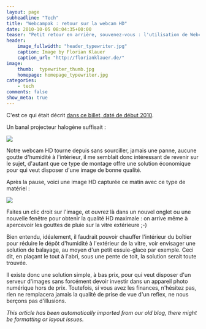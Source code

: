 ```yaml
---
layout: page
subheadline: "Tech"
title: "Webcampak : retour sur la webcam HD"
date: 2010-10-05 08:04:35+00:00
teaser: "Petit retour en arrière, souvenez-vous : l'utilisation de Webcampak avec une caméra USB HD de marque Hercules, et son intégration pour la rendre étanche."
header:
    image_fullwidth: "header_typewriter.jpg"
    caption: Image by Florian Klauer
    caption_url: "http://florianklauer.de/"
image:
    thumb:  typewriter_thumb.jpg
    homepage: homepage_typewriter.jpg
categories:
    - tech
comments: false
show_meta: true
---
```

C'est ce qui était décrit [dans ce billet, daté de début 2010](http://infracom-france.com/blog2/?p=3964).

Un banal projecteur halogène suffisait :

[![](http://infracom-france.com/blog2/wp-content/uploads/2010/02/camhd1-300x241.jpg)](http://infracom-france.com/blog2/wp-content/uploads/2010/02/camhd1.jpg)

Notre webcam HD tourne depuis sans sourciller, jamais une panne, aucune goutte d'humidité à l'intérieur, il me semblait donc intéressant de revenir sur le sujet, d'autant que ce type de montage offre une solution économique pour qui veut disposer d'une image de bonne qualité.

Après la pause, voici une image HD capturée ce matin avec ce type de matériel :

[![](http://infracom-france.com/blog2/wp-content/uploads/2010/10/webcampakhd-1024x819.jpg)](http://infracom-france.com/blog2/wp-content/uploads/2010/10/webcampakhd.jpg)

Faites un clic droit sur l'image, et ouvrez là dans un nouvel onglet ou une nouvelle fenêtre pour obtenir la qualité HD maximale : on arrive même à apercevoir les gouttes de pluie sur la vitre extérieure ;-)

Bien entendu, idéalement, il faudrait pouvoir chauffer l'intérieur du boîtier pour réduire le dépôt d'humidité à l'extérieur de la vitre, voir envisager une solution de balayage, au moyen d'un petit essuie-glace par exemple. Ceci dit, en plaçant le tout à l'abri, sous une pente de toit, la solution serait toute trouvée.

Il existe donc une solution simple, à bas prix, pour qui veut disposer d'un serveur d'images sans forcément devoir investir dans un appareil photo numérique hors de prix. Toutefois, si vous avez les finances, n'hésitez pas, rien ne remplacera jamais la qualité de prise de vue d'un reflex, ne nous berçons pas d'illusions.

_This article has been automatically imported from our old blog, there might be formatting or layout issues._
